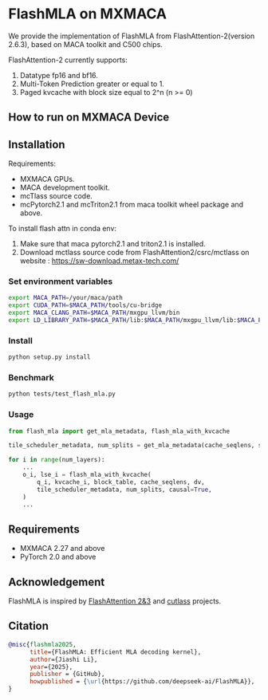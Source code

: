 # FlashMLA on MXMACA
We provide the implementation of FlashMLA from FlashAttention-2(version 2.6.3), based on MACA toolkit and C500 chips.

FlashAttention-2 currently supports:
1. Datatype fp16 and bf16.
2. Multi-Token Prediction greater or equal to 1.
3. Paged kvcache with block size equal to 2^n (n >= 0)

## How to run on MXMACA Device
## Installation

Requirements:
- MXMACA GPUs.
- MACA development toolkit.
- mcTlass source code.
- mcPytorch2.1 and mcTriton2.1 from maca toolkit wheel package and above.

To install flash attn in conda env:
1. Make sure that maca pytorch2.1 and triton2.1 is installed.
2. Download mctlass source code from FlashAttention2/csrc/mctlass on website : https://sw-download.metax-tech.com/

### Set environment variables
```bash
export MACA_PATH=/your/maca/path
export CUDA_PATH=$MACA_PATH/tools/cu-bridge
export MACA_CLANG_PATH=$MACA_PATH/mxgpu_llvm/bin
export LD_LIBRARY_PATH=$MACA_PATH/lib:$MACA_PATH/mxgpu_llvm/lib:$MACA_PATH/ompi/lib:$LD_LIBRARY_PATH
```

### Install

```bash
python setup.py install
```

### Benchmark

```bash
python tests/test_flash_mla.py
```

### Usage

```python
from flash_mla import get_mla_metadata, flash_mla_with_kvcache

tile_scheduler_metadata, num_splits = get_mla_metadata(cache_seqlens, s_q * h_q // h_kv, h_kv)

for i in range(num_layers):
    ...
    o_i, lse_i = flash_mla_with_kvcache(
        q_i, kvcache_i, block_table, cache_seqlens, dv,
        tile_scheduler_metadata, num_splits, causal=True,
    )
    ...
```

## Requirements

- MXMACA 2.27 and above
- PyTorch 2.0 and above

## Acknowledgement

FlashMLA is inspired by [FlashAttention 2&3](https://github.com/dao-AILab/flash-attention/) and [cutlass](https://github.com/nvidia/cutlass) projects.



## Citation

```bibtex
@misc{flashmla2025,
      title={FlashMLA: Efficient MLA decoding kernel},
      author={Jiashi Li},
      year={2025},
      publisher = {GitHub},
      howpublished = {\url{https://github.com/deepseek-ai/FlashMLA}},
}
